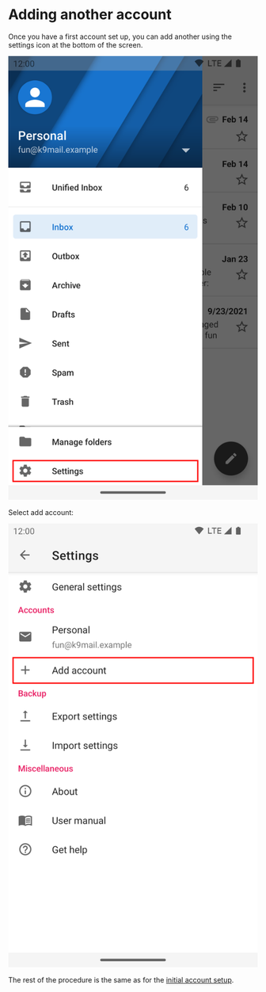 # Adding another account

Once you have a first account set up, you can add another using the settings icon at the bottom
of the screen.

![settings entry at bottom of drawer](img/drawer_settings_highlight.png)

Select add account:

!["add account" entry in settings screen](img/settings_add_account_highlight.png)

The rest of the procedure is the same as for the [initial account setup](add.md).

